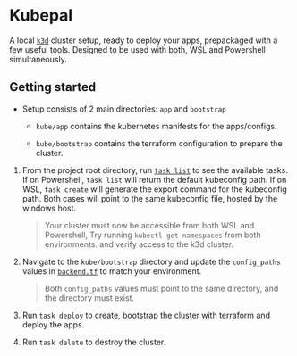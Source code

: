 # Kubepal

A local [`k3d`](https://k3d.io) cluster setup, ready to deploy your apps, prepackaged with a few useful tools.
Designed to be used with both, WSL and Powershell simultaneously.

## Getting started

- Setup consists of 2 main directories: `app` and `bootstrap`

  - `kube/app` contains the kubernetes manifests for the apps/configs.

  - `kube/bootstrap` contains the terraform configuration to prepare the cluster.

1. From the project root directory, run [`task list`](./Taskfile.yaml) to see the available tasks. If on Powershell, `task list` will return the default kubeconfig path. If on WSL, `task create` will generate the export command for the kubeconfig path. Both cases will point to the same kubeconfig file, hosted by the windows host.

   > Your cluster must now be accessible from both WSL and Powershell, Try running `kubectl get namespaces` from both environments. and verify access to the k3d cluster.

2. Navigate to the `kube/bootstrap` directory and update the `config_paths` values in [`backend.tf`](/kube/bootstrap/backend.tf) to match your environment.

   > Both `config_paths` values must point to the same directory, and the directory must exist.

3. Run `task deploy` to create, bootstrap the cluster with terraform and deploy the apps.

4. Run `task delete` to destroy the cluster.
